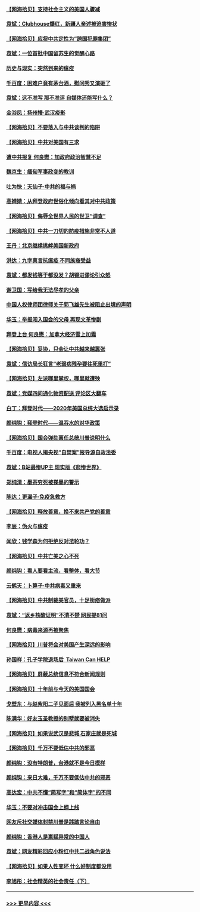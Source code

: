 #### [【网海拾贝】支持社会主义的美国人骤减](../pages/nsc993/n12742476.md?t=02100151) 
#### [袁斌：Clubhouse爆红，新疆人亲述被迫害惨状](../pages/nsc993/n12742407.md?t=02100151) 
#### [【网海拾贝】应将中共定性为“跨国犯罪集团”](../pages/nsc993/n12740430.md?t=02100151) 
#### [袁斌：一位首批中国留苏生的觉醒心路](../pages/nsc993/n12740396.md?t=02100151) 
#### [历史与现实：突然到来的瘟疫](../pages/nsc993/n12738507.md?t=02100151) 
#### [千百度：困难户竟有茅台酒，慰问秀又演砸了](../pages/nsc993/n12738362.md?t=02100151) 
#### [袁斌：这不准写 那不准评 自媒体还能写什么？](../pages/nsc993/n12737833.md?t=02100151) 
#### [金浴凤：扬州慢‧武汉疫影](../pages/nsc993/n12737248.md?t=02100151) 
#### [【网海拾贝】不要落入与中共谈判的陷阱](../pages/nsc993/n12735229.md?t=02100151) 
#### [【网海拾贝】中共对美国有三求](../pages/nsc993/n12735197.md?t=02100151) 
#### [遭中共报复 何良懋：加政府政治智慧不足](../pages/nsc993/n12734323.md?t=02100151) 
#### [魏京生：缅甸军事政变的教训](../pages/nsc993/n12732470.md?t=02100151) 
#### [吐为快：天仙子·中共的福与祸](../pages/nsc993/n12732165.md?t=02100151) 
#### [高婧婧：从拜登政府世俗化倾向看其对中共政策](../pages/nsc993/n12730028.md?t=02100151) 
#### [【网海拾贝】侮辱全世界人民的世卫“调查”](../pages/nsc993/n12727884.md?t=02100151) 
#### [【网海拾贝】中共一刀切的防疫措施非常不人道](../pages/nsc993/n12724879.md?t=02100151) 
#### [王丹：北京继续挑衅美国新政府](../pages/nsc993/n12722456.md?t=02100151) 
#### [洪达：九字真言抗瘟疫 不同族裔受益](../pages/nsc993/n12722448.md?t=02100151) 
#### [袁斌：都发钱等于都没发？胡锡进谬论引众怒](../pages/nsc993/n12722393.md?t=02100151) 
#### [谢卫国：写给我无法尽孝的父亲](../pages/nsc993/n12720325.md?t=02100151) 
#### [中国人权律师团律师关于郭飞雄先生被阻止出境的声明](../pages/nsc993/n12720203.md?t=02100151) 
#### [华玉：举报闯入国会的父母 再现文革惨剧](../pages/nsc993/n12719070.md?t=02100151) 
#### [拜登上台 何良懋：加拿大经济雪上加霜](../pages/nsc993/n12718943.md?t=02100151) 
#### [【网海拾贝】妥协，只会让中共越来越嚣张](../pages/nsc993/n12717392.md?t=02100151) 
#### [袁斌：信访局长狂言“老弱病残孕要往死里打”](../pages/nsc993/n12717343.md?t=02100151) 
#### [【网海拾贝】左派哪里掌权，哪里就遭殃](../pages/nsc993/n12715009.md?t=02100151) 
#### [袁斌：党媒四问通化物资配送 评论区大翻车](../pages/nsc993/n12714950.md?t=02100151) 
#### [白丁：拜登时代——2020年美国总统大选启示录](../pages/nsc993/n12714920.md?t=02100151) 
#### [颜纯钩：拜登时代——温吞水的对华政策](../pages/nsc993/n12713245.md?t=02100151) 
#### [【网海拾贝】国会弹劾离任总统川普说明什么](../pages/nsc993/n12712816.md?t=02100151) 
#### [千百度：电视人揭央视“自焚案”报导源自政法委](../pages/nsc993/n12709760.md?t=02100151) 
#### [袁斌：B站最惨UP主 现实版《悲惨世界》](../pages/nsc993/n12709686.md?t=02100151) 
#### [郑纯清：墨茶穷死被搽墨的警示](../pages/nsc993/n12709262.md?t=02100151) 
#### [陈达：更漏子·免疫急救方](../pages/nsc993/n12709244.md?t=02100151) 
#### [【网海拾贝】释放善意，换不来共产党的善意](../pages/nsc993/n12708361.md?t=02100151) 
#### [李辰：伪火与瘟疫](../pages/nsc993/n12707981.md?t=02100151) 
#### [闻欣：钱学森为何拒绝反对法轮功？](../pages/nsc993/n12707407.md?t=02100151) 
#### [【网海拾贝】中共亡美之心不死](../pages/nsc993/n12707621.md?t=02100151) 
#### [颜纯钩：看人要看主流，看整体，看大节](../pages/nsc993/n12707536.md?t=02100151) 
#### [云鹤天：卜算子‧中共病毒又重来](../pages/nsc993/n12707408.md?t=02100151) 
#### [【网海拾贝】中共制裁美官员，十足街痞做派](../pages/nsc993/n12705115.md?t=02100151) 
#### [袁斌：“返乡核酸证明”不清不楚 网民提81问](../pages/nsc993/n12704982.md?t=02100151) 
#### [何良懋：病毒来源再被聚焦](../pages/nsc993/n12704944.md?t=02100151) 
#### [【网海拾贝】川普将会对美国产生深远的影响](../pages/nsc993/n12703045.md?t=02100151) 
#### [孙国祥：孔子学院退场后  Taiwan Can HELP](../pages/nsc993/n12702430.md?t=02100151) 
#### [【网海拾贝】屏蔽总统信息不符合新闻规则](../pages/nsc993/n12699998.md?t=02100151) 
#### [【网海拾贝】十年前与今天的美国国会](../pages/nsc993/n12696993.md?t=02100151) 
#### [戈壁东：与赵紫阳二子见面后 我被列入黑名单十年](../pages/nsc993/n12696215.md?t=02100151) 
#### [陈满华：好友玉圣教授的别墅就要被消失](../pages/nsc993/n12695411.md?t=02100151) 
#### [【网海拾贝】如果说武汉是悲城 石家庄就是死城](../pages/nsc993/n12694589.md?t=02100151) 
#### [【网海拾贝】千万不要低估中共的邪恶](../pages/nsc993/n12692771.md?t=02100151) 
#### [颜纯钩：没有特朗普，台港就不是今日模样](../pages/nsc993/n12692678.md?t=02100151) 
#### [颜纯钩：来日大难，千万不要低估中共的邪恶](../pages/nsc993/n12692080.md?t=02100151) 
#### [高达宏：中共不懂“简写字”和“简体字”的不同](../pages/nsc993/n12692068.md?t=02100151) 
#### [华玉：不要对冲击国会上纲上线](../pages/nsc993/n12689948.md?t=02100151) 
#### [网友斥社交媒体封禁川普是践踏言论自由](../pages/nsc993/n12687482.md?t=02100151) 
#### [颜纯钩：香港人是禀赋异常的中国人](../pages/nsc993/n12685142.md?t=02100151) 
#### [袁斌：网友精彩回应小粉红中共二战角色说法](../pages/nsc993/n12684994.md?t=02100151) 
#### [【网海拾贝】如果人性变坏 什么好制度都没用](../pages/nsc993/n12683000.md?t=02100151) 
#### [李旭彤：社会精英的社会责任（下）](../pages/nsc993/n12680604.md?t=02100151) 

----
#### [ >>> 更早内容 <<< ](../indexes/nsc993-earlier.md)
